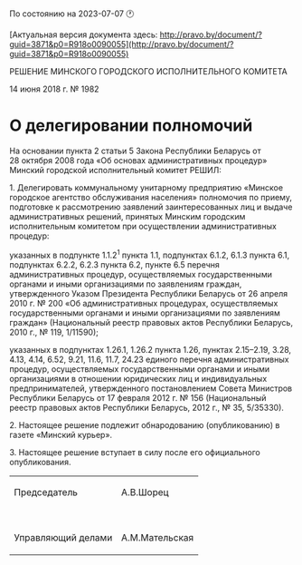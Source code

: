 По состоянию на 2023-07-07 &#x1F550;

[Актуальная версия документа здесь: http://pravo.by/document/?guid=3871&p0=R918o0090055](http://pravo.by/document/?guid=3871&p0=R918o0090055)

<p>РЕШЕНИЕ МИНСКОГО ГОРОДСКОГО ИСПОЛНИТЕЛЬНОГО КОМИТЕТА</p>
<p>14 июня 2018 г. № 1982</p>
<h1>О делегировании полномочий</h1>
<p>На основании пункта 2 статьи 5 Закона Республики Беларусь от 28 октября 2008 года «Об основах административных процедур» Минский городской исполнительный комитет РЕШИЛ:</p>
<p>1. Делегировать коммунальному унитарному предприятию «Минское городское агентство обслуживания населения» полномочия по приему, подготовке к рассмотрению заявлений заинтересованных лиц и выдаче административных решений, принятых Минским городским исполнительным комитетом при осуществлении административных процедур:</p>
<p>указанных в подпункте 1.1.2<sup>1</sup> пункта 1.1, подпунктах 6.1.2, 6.1.3 пункта 6.1, подпунктах 6.2.2, 6.2.3 пункта 6.2, пункте 6.5 перечня административных процедур, осуществляемых государственными органами и иными организациями по заявлениям граждан, утвержденного Указом Президента Республики Беларусь от 26 апреля 2010 г. № 200 «Об административных процедурах, осуществляемых государственными органами и иными организациями по заявлениям граждан» (Национальный реестр правовых актов Республики Беларусь, 2010 г., № 119, 1/11590);</p>
<p>указанных в подпунктах 1.26.1, 1.26.2 пункта 1.26, пунктах 2.15–2.19, 3.28, 4.13, 4.14, 6.52, 9.21, 11.6, 11.7, 24.23 единого перечня административных процедур, осуществляемых государственными органами и иными организациями в отношении юридических лиц и индивидуальных предпринимателей, утвержденного постановлением Совета Министров Республики Беларусь от 17 февраля 2012 г. № 156 (Национальный реестр правовых актов Республики Беларусь, 2012 г., № 35, 5/35330).</p>
<p>2. Настоящее решение подлежит обнародованию (опубликованию) в газете «Минский курьер».</p>
<p>3. Настоящее решение вступает в силу после его официального опубликования.</p>
<p></p>
<table>
<tr>
<td><p>Председатель</p></td>
<td><p>А.В.Шорец</p></td>
</tr>
<tr>
<td><p></p></td>
<td><p></p></td>
</tr>
<tr>
<td><p>Управляющий делами</p></td>
<td><p>А.М.Мательская</p></td>
</tr>
</table>
<p></p>